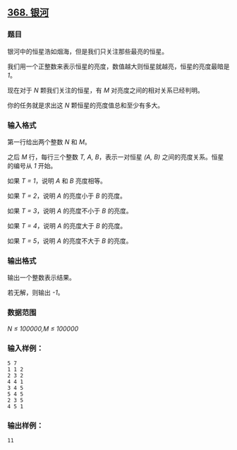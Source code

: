 ## [368. 银河](https://www.acwing.com/problem/content/370/)

### 题目

银河中的恒星浩如烟海，但是我们只关注那些最亮的恒星。

我们用一个正整数来表示恒星的亮度，数值越大则恒星就越亮，恒星的亮度最暗是 *1*。

现在对于 *N* 颗我们关注的恒星，有 *M* 对亮度之间的相对关系已经判明。

你的任务就是求出这 *N* 颗恒星的亮度值总和至少有多大。

### 输入格式

第一行给出两个整数 *N* 和 *M*。

之后 *M* 行，每行三个整数 *T, A, B*，表示一对恒星 *(A, B)* 之间的亮度关系。恒星的编号从 *1* 开始。

如果 *T = 1*，说明 *A* 和 *B* 亮度相等。

如果 *T = 2*，说明 *A* 的亮度小于 *B* 的亮度。

如果 *T = 3*，说明 *A* 的亮度不小于 *B* 的亮度。

如果 *T = 4*，说明 *A* 的亮度大于 *B* 的亮度。

如果 *T = 5*，说明 *A* 的亮度不大于 *B* 的亮度。

### 输出格式

输出一个整数表示结果。

若无解，则输出 *-1*。

### 数据范围

*N ≤ 100000,M ≤ 100000*

### 输入样例：

```
5 7
1 1 2
2 3 2
4 4 1
3 4 5
5 4 5
2 3 5
4 5 1
```

### 输出样例：

```
11
```
